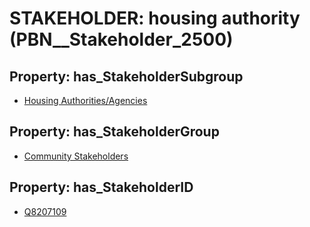# STAKEHOLDER: __housing authority__ (PBN__Stakeholder_2500)

## Property: has_StakeholderSubgroup

* [Housing Authorities/Agencies](PBN__StakeholderSubgroup_73)

## Property: has_StakeholderGroup

* [Community Stakeholders](PBN__StakeholderGroup_8)

## Property: has_StakeholderID

* [Q8207109](Q8207109)

